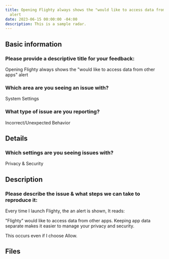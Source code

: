 ```yaml
---
title: Opening Flighty always shows the "would like to access data from other apps"
  alert
date: 2023-06-15 00:00:00 -04:00
description: This is a sample radar.
---
```


## Basic information

### Please provide a descriptive title for your feedback:

Opening Flighty always shows the "would like to access data from other apps" alert

### Which area are you seeing an issue with?

System Settings

### What type of issue are you reporting?

Incorrect/Unexpected Behavior

## Details

### Which settings are you seeing issues with?

Privacy & Security

## Description

### Please describe the issue & what steps we can take to reproduce it:

Every time I launch Flighty, the an alert is shown, It reads:

"Flighty" would like to access data from other apps.
Keeping app data separate makes it easier to manage your privacy and security.

This occurs even if I choose Allow.

## Files

